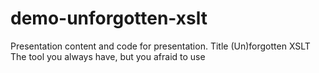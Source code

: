 # demo-unforgotten-xslt

Presentation content and code for presentation.
Title (Un)forgotten XSLT
The tool you always have, but you afraid to use